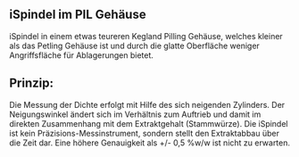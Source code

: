 ## iSpindel im PIL Gehäuse

iSpindel in einem etwas teureren Kegland Pilling Gehäuse, welches kleiner als das Petling Gehäuse ist und durch die glatte Oberfläche weniger Angriffsfläche für Ablagerungen bietet. 

## Prinzip:

Die Messung der Dichte erfolgt mit Hilfe des sich neigenden Zylinders. Der Neigungswinkel ändert sich im Verhältnis zum Auftrieb und damit im direkten Zusammenhang mit dem 
Extraktgehalt (Stammwürze). Die iSpindel ist kein Präzisions-Messinstrument, sondern stellt den Extraktabbau über die Zeit dar. Eine höhere Genauigkeit als +/- 0,5 %w/w ist
nicht zu erwarten.
